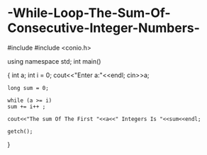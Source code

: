 # -While-Loop-The-Sum-Of-Consecutive-Integer-Numbers-

#include <iostream>
#include <conio.h>

using namespace std;
int main()

{
	int a;
	int i = 0;
	cout<<"Enter a:"<<endl;
	cin>>a;
	
	long sum = 0;
	
	while (a >= i)
	sum += i++ ;
		
	cout<<"The sum Of The First "<<a<<" Integers Is "<<sum<<endl;
	
	getch();	 
}
